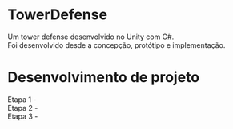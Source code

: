 # TowerDefense
Um tower defense desenvolvido no Unity com C#. <br>
Foi desenvolvido desde a concepção, protótipo e implementação.

# Desenvolvimento de projeto
Etapa 1 - <br>
Etapa 2 - <br>
Etapa 3 - <br>

